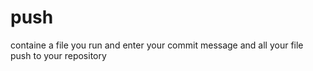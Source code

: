 # push
containe a file you run and enter your commit message and all your file push to your repository
